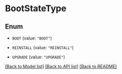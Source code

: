 # BootStateType

## Enum


* `BOOT` (value: `"BOOT"`)

* `REINSTALL` (value: `"REINSTALL"`)

* `UPGRADE` (value: `"UPGRADE"`)


[[Back to Model list]](../README.md#documentation-for-models) [[Back to API list]](../README.md#documentation-for-api-endpoints) [[Back to README]](../README.md)


